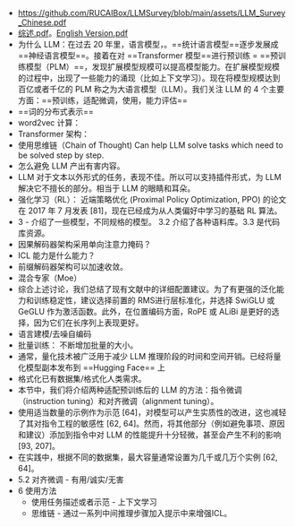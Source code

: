- https://github.com/RUCAIBox/LLMSurvey/blob/main/assets/LLM_Survey_Chinese.pdf
- [综述.pdf](note/files/LLM_Survey_Chinese.pdf)。[English Version.pdf](note/files/English%20Version、.pdf)
- 为什么 LLM：在过去 20 年里，语言模型，。==统计语言模型==逐步发展成==神经语言模型==。接着在对 ==Transformer 模型==进行预训练 =  ==预训练模型（PLM）==，发现扩展模型规模可以提高模型能力。在扩展模型规模的过程中，出现了一些能力的涌现（比如上下文学习）。现在将模型规模达到百亿或者千亿的 PLM 称之为大语言模型（LLM）。我们关注 LLM 的 4 个主要方面：==预训练，适配微调，使用，能力评估==
- ==词的分布式表示== 
- word2vec 计算：
- Transformer 架构：
- 使用思维链（Chain of Thought) Can help LLM solve tasks which need to be solved step by step.
- 怎么避免 LLM 产出有害内容。
- LLM 对于文本以外形式的任务，表现不佳。所以可以支持插件形式，为 LLM 解决它不擅长的部分。相当于 LLM 的眼睛和耳朵。
- 强化学习（RL）： 近端策略优化 (Proximal Policy Optimization, PPO) 的论文在 2017 年 7 月发表 [81]，现在已经成为从人类偏好中学习的基础 RL 算法。
- 3 - 介绍了一些模型，不同规格的模型。 3.2 介绍了各种语料库。3.3 是代码库资源。
- 因果解码器架构采用单向注意力掩码？
- ICL 能力是什么能力？
- 前缀解码器架构可以加速收敛。
- 混合专家（Moe）
- 综合上述讨论，我们总结了现有文献中的详细配置建议。为了有更强的泛化能力和训练稳定性，建议选择前置的 RMS进行层标准化，并选择 SwiGLU 或 GeGLU 作为激活函数。此外，在位置编码方面，RoPE 或 ALiBi 是更好的选择，因为它们在长序列上表现更好。
- 语言建模/去噪自编码
- 批量训练： 不断增加批量的大小。
- 通常，量化技术被广泛用于减少 LLM 推理阶段的时间和空间开销。已经将量化模型副本发布到 ==Hugging Face== 上
- 格式化已有数据集/格式化人类需求。
- 本节中，我们将介绍两种适配预训练后的 LLM 的方法：指令微调（instruction tuning）和对齐微调（alignment tuning）。
- 使用适当数量的示例作为示范 [64]，对模型可以产生实质性的改进，这也减轻了其对指令工程的敏感性 [62, 64]。然而，将其他部分（例如避免事项、原因和建议）添加到指令中对 LLM 的性能提升十分轻微，甚至会产生不利的影响 [93, 207]。
- 在实践中，根据不同的数据集，最大容量通常设置为几千或几万个实例 [62, 64]。
- 5.2 对齐微调 - 有用/诚实/无害
- 6 使用方法
	- 使用任务描述或者示范 - 上下文学习
	- 思维链 - 通过一系列中间推理步骤加入提示中来增强ICL。